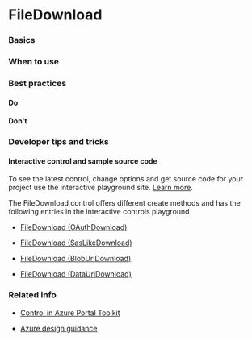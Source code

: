 ﻿# FileDownload

 
<a name="basics"></a>
### Basics
<!-- TODO guidance FileDownload -->



<!-- TODO get an IMAGE to embed here -->

<!-- TODO get an SAMPLE CODE to embed here -->

 
<a name="when-to-use"></a>
### When to use


 
<a name="best-practices"></a>
### Best practices

<a name="best-practices-do"></a>
#### Do

<!-- TODO need Do's -->

<a name="best-practices-don-t"></a>
#### Don&#39;t

<!-- TODO need Don'ts -->



 
<a name="developer-tips-and-tricks"></a>
### Developer tips and tricks



<a name="developer-tips-and-tricks-interactive-control-and-sample-source-code"></a>
#### Interactive control and sample source code
To see the latest control, change options and get source code for your project use the interactive playground site.  [Learn more](./top-extensions-controls-playground.md).

The FileDownload control offers different create methods and has the following entries in the interactive controls playground

*  <a href="https://ms.portal.azure.com/?Microsoft_Azure_Playground=true#blade/Microsoft_Azure_Playground/ControlsIndexBlade/FileDownload_createOAuthDownload_Playground" target="_blank">FileDownload (OAuthDownload)</a>

*  <a href="https://ms.portal.azure.com/?Microsoft_Azure_Playground=true#blade/Microsoft_Azure_Playground/ControlsIndexBlade/FileDownload_createSasLikeDownload_Playground" target="_blank">FileDownload (SasLikeDownload)</a>

*  <a href="https://ms.portal.azure.com/?Microsoft_Azure_Playground=true#blade/Microsoft_Azure_Playground/ControlsIndexBlade/FileDownload_createBlobUriDownload_Playground" target="_blank">FileDownload (BlobUriDownload)</a>

*  <a href="https://ms.portal.azure.com/?Microsoft_Azure_Playground=true#blade/Microsoft_Azure_Playground/ControlsIndexBlade/FileDownload_createDataUriDownload_Playground" target="_blank">FileDownload (DataUriDownload)</a>



 


 
<a name="related-info"></a>
### Related info

* <a href="https://www.figma.com/file/Bwn8rmUOYtnPRwA3JoQTBn/Azure-Portal-Toolkit?node-id=8199%3A347924" target="_blank">Control in Azure Portal Toolkit</a>

* [Azure design guidance](http://aka.ms/portalfx/design)


